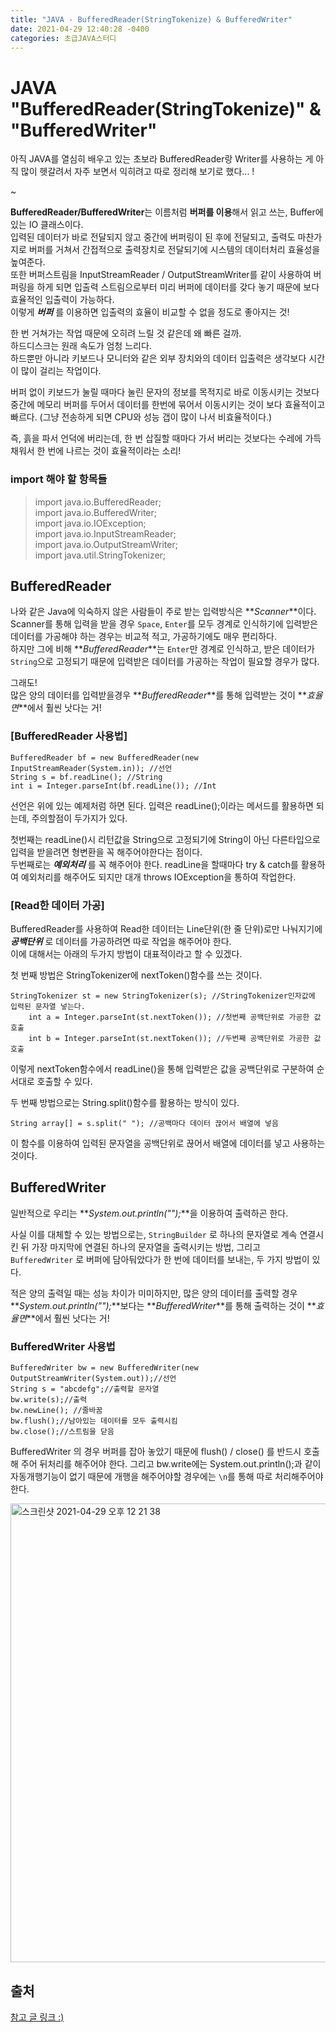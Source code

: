 ```yaml
---
title: "JAVA - BufferedReader(StringTokenize) & BufferedWriter"
date: 2021-04-29 12:40:28 -0400
categories: 초급JAVA스터디
---
```


# JAVA "BufferedReader(StringTokenize)" & "BufferedWriter"

아직 JAVA를 열심히 배우고 있는 초보라 BufferedReader랑 Writer를 사용하는 게 아직 많이 헷갈려서 자주 보면서 익히려고 따로 정리해 보기로 했다... !

~

**BufferedReader/BufferedWriter**는 이름처럼 **버퍼를 이용**해서 읽고 쓰는, Buffer에 있는 IO 클래스이다.      
입력된 데이터가 바로 전달되지 않고 중간에 버퍼링이 된 후에 전달되고, 출력도 마찬가지로 버퍼를 거쳐서 간접적으로 출력장치로 전달되기에 시스템의 데이터처리 효율성을 높여준다.       
또한 버퍼스트림을 InputStreamReader / OutputStreamWriter를 같이 사용하여 버퍼링을 하게 되면 입출력 스트림으로부터 미리 버퍼에 데이터를 갖다 놓기 때문에 보다 효율적인 입출력이 가능하다.       
이렇게 **_버퍼_** 를 이용하면 입출력의 효율이 비교할 수 없을 정도로 좋아지는 것!

한 번 거쳐가는 작업 때문에 오히려 느릴 것 같은데 왜 빠른 걸까.     
하드디스크는 원래 속도가 엄청 느리다.       
하드뿐만 아니라 키보드나 모니터와 같은 외부 장치와의 데이터 입출력은 생각보다 시간이 많이 걸리는 작업이다.        

버퍼 없이 키보드가 눌릴 때마다 눌린 문자의 정보를 목적지로 바로 이동시키는 것보다 중간에 메모리 버퍼를 두어서 데이터를 한번에 묶어서 이동시키는 것이 보다 효율적이고 빠르다. (그냥  전송하게 되면 CPU와 성능 갭이 많이 나서 비효율적이다.)        

즉, 흙을 파서 언덕에 버리는데, 한 번 삽질할 때마다 가서 버리는 것보다는 수레에 가득 채워서 한 번에 나르는 것이 효율적이라는 소리!  

### import 해야 할 항목들
> import java.io.BufferedReader;    
> import java.io.BufferedWriter;     
> import java.io.IOException;    
> import java.io.InputStreamReader;     
> import java.io.OutputStreamWriter;     
> import java.util.StringTokenizer;

## BufferedReader
나와 같은 Java에 익숙하지 않은 사람들이 주로 받는 입력방식은 **_Scanner_**이다. Scanner를 통해 입력을 받을 경우 `Space`, `Enter`를 모두 경계로 인식하기에 입력받은 데이터를 가공해야 하는 경우는 비교적 적고, 가공하기에도 매우 편리하다.         
하지만 그에 비해 **_BufferedReader_**는 `Enter`만 경계로 인식하고, 받은 데이터가 `String`으로 고정되기 때문에 입력받은 데이터를 가공하는 작업이 필요할 경우가 많다.

그래도!        
많은 양의 데이터를 입력받을경우 **_BufferedReader_**를 통해 입력받는 것이 **_효율면_**에서 훨씬 낫다는 거! 

### [BufferedReader 사용법]

	BufferedReader bf = new BufferedReader(new InputStreamReader(System.in)); //선언
	String s = bf.readLine(); //String
	int i = Integer.parseInt(bf.readLine()); //Int
	
 선언은 위에 있는 예제처럼 하면 된다. 입력은 readLine();이라는 메서드를 활용하면 되는데, 주의할점이 두가지가 있다.       
   
첫번째는 readLine()시 리턴값을 String으로 고정되기에 String이 아닌 다른타입으로 입력을 받을려면 형변환을 꼭 해주어야한다는 점이다.          
두번째로는 **_예외처리_** 를 꼭 해주어야 한다. readLine을 할때마다 try & catch를 활용하여 예외처리를 해주어도 되지만 대개 throws IOException을 통하여 작업한다.

### [Read한 데이터 가공]
	
 BufferedReader를 사용하여 Read한 데이터는 Line단위(한 줄 단위)로만 나눠지기에 **_공백단위_** 로 데이터를 가공하려면 따로 작업을 해주어야 한다.       
이에 대해서는 아래의 두가지 방법이 대표적이라고 할 수 있겠다.  
       
첫 번째 방법은 StringTokenizer에 nextToken()함수를 쓰는 것이다.      

	StringTokenizer st = new StringTokenizer(s); //StringTokenizer인자값에 입력된 문자열 넣는다.
		int a = Integer.parseInt(st.nextToken()); //첫번째 공백단위로 가공한 값 호출
		int b = Integer.parseInt(st.nextToken()); //두번째 공백단위로 가공한 값 호출

이렇게 nextToken함수에서 readLine()을 통해 입력받은 값을 공백단위로 구분하여 순서대로 호출할 수 있다.        

두 번째 방법으로는 String.split()함수를 활용하는 방식이 있다. 

	String array[] = s.split(" "); //공백마다 데이터 끊어서 배열에 넣음
	
이 함수를 이용하여 입력된 문자열을 공백단위로 끊어서 배열에 데이터를 넣고 사용하는 것이다.

## BufferedWriter
일반적으로 우리는 **_System.out.println("");_**을 이용하여 출력하곤 한다.     

사실 이를 대체할 수 있는 방법으로는, `StringBuilder` 로 하나의 문자열로 계속 연결시킨 뒤 가장 마지막에 연결된 하나의 문자열을 출력시키는 방법, 
그리고 `BufferedWriter` 로 버퍼에 담아둬았다가 한 번에 데이터를 보내는, 두 가지 방법이 있다.        

적은 양의 출력일 때는 성능 차이가 미미하지만, 많은 양의 데이터를 출력할 경우 **_System.out.println("");_**보다는 **_BufferedWriter_**를 통해 출력하는 것이 **_효율면_**에서 훨씬 낫다는 거! 

### BufferedWriter 사용법

	BufferedWriter bw = new BufferedWriter(new OutputStreamWriter(System.out));//선언
	String s = "abcdefg";//출력할 문자열
	bw.write(s);//출력
	bw.newLine(); //줄바꿈
	bw.flush();//남아있는 데이터를 모두 출력시킴
	bw.close();//스트림을 닫음

BufferedWriter 의 경우 버퍼를 잡아 놓았기 때문에 flush() / close() 를 반드시 호출해 주어 뒤처리를 해주어야 한다. 그리고 bw.write에는 System.out.println();과 같이 자동개행기능이 없기 때문에 개행을 해주어야할 경우에는 `\n`를 통해 따로 처리해주어야 한다.

<img width="734" alt="스크린샷 2021-04-29 오후 12 21 38" src="https://user-images.githubusercontent.com/63195670/116498767-7e027700-a8e5-11eb-981e-be5c4b720eb4.png">

## 출처

[참고 글 링크 :)](https://coding-factory.tistory.com/251)

